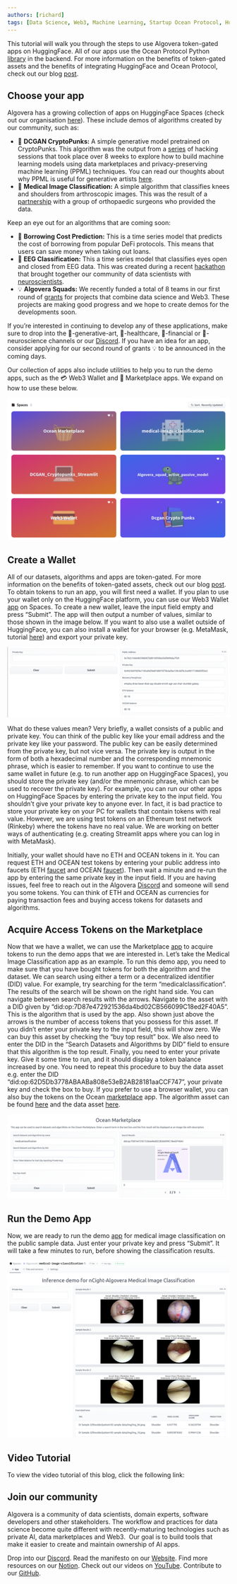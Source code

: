 ```yaml
---
authors: [richard]
tags: [Data Science, Web3, Machine Learning, Startup Ocean Protocol, HuggingFace ]
---
```

This tutorial will walk you through the steps to use Algovera token-gated apps on HuggingFace. All of our apps use the Ocean Protocol Python [library](https://github.com/oceanprotocol/ocean.py) in the backend. For more information on the benefits of token-gated assets and the benefits of integrating HuggingFace and Ocean Protocol, check out our blog [post](https://docs.algovera.ai/blog/2022/01/04/Using%20the%20Ocean%20Marketplace%20with%20HuggingFace%20Apps,%20Algorithms%20and%20Datasets).
<!--truncate-->

## Choose your app

Algovera has a growing collection of apps on HuggingFace Spaces (check out our organisation [here](https://huggingface.co/AlgoveraAI)). These include demos of algorithms created by our community, such as:

- 🎨 **DCGAN CryptoPunks:** A simple generative model pretrained on CryptoPunks. This algorithm was the output from a [series](https://www.youtube.com/watch?v=AThhcQrjRQk&list=PLgIrgqrkZC93qCxZFx_kWzk2vFdvgJjJI) of hacking sessions that took place over 8 weeks to explore how to build machine learning models using data marketplaces and privacy-preserving machine learning (PPML) techniques. You can read our thoughts about why PPML is useful for generative artists [here](https://docs.algovera.ai/blog/2021/12/07/Unlocking%20more%20value%20for%20NFT%20enthusiasts%20by%20bringing%20access%20to%20generative%20art%20algorithms%20on-chain).
- 🏥 **Medical Image Classification:** A simple algorithm that classifies knees and shoulders from arthroscopic images. This was the result of a [partnership](https://docs.algovera.ai/blog/2022/01/24/Announcing%20Algovera%E2%80%99s%20Partnership%20with%20nCight%20to%20develop%20a%20medical%20image%20classification%20algorithm) with a group of orthopaedic surgeons who provided the data.

Keep an eye out for an algorithms that are coming soon:

- 💸 **Borrowing Cost Prediction:** This is a time series model that predicts the cost of borrowing from popular DeFi protocols. This means that users can save money when taking out loans.
- 🧠 **EEG Classification:** This a time series model that classifies eyes open and closed from EEG data. This was created during a recent [hackathon](https://www.notion.so/AlgoLYNXathon-Sign-Up-b2362fb5ac28462aaaba0d502cbe89ab) that brought together our community of data scientists with [neuroscientists](https://www.phas3.io/lynx).
- 💡 **Algovera Squads:** We recently funded a total of 8 teams in our first round of [grants](https://docs.algovera.ai/blog/2021/12/23/Introducing%20Algovera%20AI%20x%20Web3%20Grants) for projects that combine data science and Web3. These projects are making good progress and we hope to create demos for the developments soon.

If you’re interested in continuing to develop any of these applications, make sure to drop into the 🎨-generative-art, 🏥-healthcare, 💸-financial or 🧠-neuroscience channels or our [Discord](https://discord.com/invite/e65RuHSDS5). If you have an idea for an app, consider applying for our second round of grants 💡 to be announced in the coming days.

Our collection of apps also include utilities to help you to run the demo apps, such as the 💳 Web3 Wallet and 🧺 Marketplace apps. We expand on how to use these below.

![huggingface](./hf.png)

## Create a Wallet

All of our datasets, algorithms and apps are token-gated. For more information on the benefits of token-gated assets, check out our blog [post](https://docs.algovera.ai/blog/2022/01/04/Using%20the%20Ocean%20Marketplace%20with%20HuggingFace%20Apps,%20Algorithms%20and%20Datasets). To obtain tokens to run an app, you will first need a wallet. If you plan to use your wallet only on the HuggingFace platform, you can use our Web3 Wallet [app](https://huggingface.co/spaces/AlgoveraAI/web3-wallet) on Spaces. To create a new wallet, leave the input field empty and press “Submit”. The app will then output a number of values, similar to those shown in the image below. If you want to also use a wallet outside of HuggingFace, you can also install a wallet for your browser (e.g. MetaMask, tutorial [here](https://docs.oceanprotocol.com/tutorials/metamask-setup/)) and export your private key.

![privatekey](./pk.png)

What do these values mean? Very briefly, a wallet consists of a public and private key. You can think of the public key like your email address and the private key like your password. The public key can be easily determined from the private key, but not vice versa. The private key is output in the form of both a hexadecimal number and the corresponding mnemonic phrase, which is easier to remember. If you want to continue to use the same wallet in future (e.g. to run another app on HuggingFace Spaces), you should store the private key (and/or the mnemonic phrase, which can be used to recover the private key). For example, you can run our other apps on HuggingFace Spaces by entering the private key to the input field. You shouldn’t give your private key to anyone ever. In fact, it is bad practice to store your private key on your PC for wallets that contain tokens with real value. However, we are using test tokens on an Ethereum test network (Rinkeby) where the tokens have no real value. We are working on better ways of authenticating (e.g. creating Streamlit apps where you can log in with MetaMask).

Initially, your wallet should have no ETH and OCEAN tokens in it. You can request ETH and OCEAN test tokens by entering your public address into faucets (ETH [faucet](https://faucet.rinkeby.io/) and OCEAN [faucet](https://faucet.rinkeby.oceanprotocol.com/)). Then wait a minute and re-run the app by entering the same private key in the input field. If you are having issues, feel free to reach out in the Algovera [Discord](https://discord.com/invite/e65RuHSDS5) and someone will send you some tokens. You can think of ETH and OCEAN as currencies for paying transaction fees and buying access tokens for datasets and algorithms.

## Acquire Access Tokens on the Marketplace

Now that we have a wallet, we can use the Marketplace [app](https://huggingface.co/spaces/AlgoveraAI/ocean-marketplace) to acquire tokens to run the demo apps that we are interested in. Let’s take the Medical Image Classification app as an example. To run this demo app, you need to make sure that you have bought tokens for both the algorithm and the dataset. We can search using either a term or a decentralized identifier (DID) value. For example, try searching for the term “medicalclassification”. The results of the search will be shown on the right hand side. You can navigate between search results with the arrows. Navigate to the asset with a DID given by “did:op:7D87e472921536da4bd02CB566099C18ed2F40A5”. This is the algorithm that is used by the app. Also shown just above the arrows is the number of access tokens that you possess for this asset. If you didn’t enter your private key to the input field, this will show zero. We can buy this asset by checking the “buy top result” box. We also need to enter the DID in the “Search Datasets and Algorithms by DID” field to ensure that this algorithm is the top result. Finally, you need to enter your private key. Give it some time to run, and it should display a token balance increased by one. You need to repeat this procedure to buy the data asset e.g. enter the DID “did:op:62D5Db3778ABAABa808e53eB2AB28181aaCCF747”, your private key and check the box to buy. If you prefer to use a browser wallet, you can also buy the tokens on the Ocean [marketplace](https://market.oceanprotocol.com/) app. The algorithm asset can be found [here](https://market.oceanprotocol.com/asset/did:op:7D87e472921536da4bd02CB566099C18ed2F40A5) and the data asset [here](https://market.oceanprotocol.com/asset/did:op:62D5Db3778ABAABa808e53eB2AB28181aaCCF747).

![ocean](./ocean.png)

## Run the Demo App

Now, we are ready to run the demo [app](https://huggingface.co/spaces/AlgoveraAI/medical-image-classification) for medical image classification on the public sample data. Just enter your private key and press “Submit”. It will take a few minutes to run, before showing the classification results.

![mic](./mic.png)

## Video Tutorial
To view the video tutorial of this blog, click the following link: 

## Join our community

Algovera is a community of data scientists, domain experts, software developers and other stakeholders. The workflow and practices for data science become quite different with recently-maturing technologies such as private AI, data marketplaces and Web3.  Our goal is to build tools that make it easier to create and maintain ownership of AI apps.

Drop into our [Discord](https://discord.gg/e65RuHSDS5). Read the manifesto on our [Website](https://www.algovera.ai/). Find more resources on our [Notion](https://algovera.notion.site/). Check out our videos on [YouTube](https://www.youtube.com/channel/UC2A5iUpP6k52ZZmC8LFj1IA). Contribute to our [GitHub](https://github.com/AlgoveraAI).
